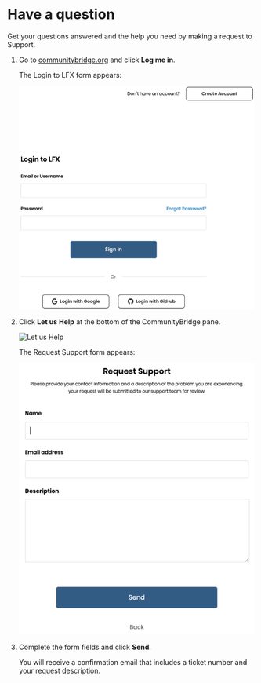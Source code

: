 # Have a question

Get your questions answered and the help you need by making a request to Support.

1. Go to [communitybridge.org](https://communitybridge.org/) and click **Log me in**.

   The Login to LFX form appears:

   ![Login to LFX](../.gitbook/assets/lfx-login-to-lfx.png)

2. Click **Let us Help** at the bottom of the CommunityBridge pane.

   ![Let us Help](https://github.com/communitybridge/communitybridge.github.io/tree/a1834cd6339a21224d08d857711bddacc72fbd73/Login/imgs/lfx-Let-us-help-link.png)

   The Request Support form appears:

   ![Request Support](../.gitbook/assets/lfx-request-support.png)

3. Complete the form fields and click **Send**.

   You will receive a confirmation email that includes a ticket number and your request description.

